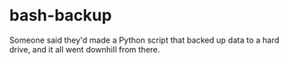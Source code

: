bash-backup
===========

Someone said they'd made a Python script that backed up data to a hard drive, and it all went downhill from there.
